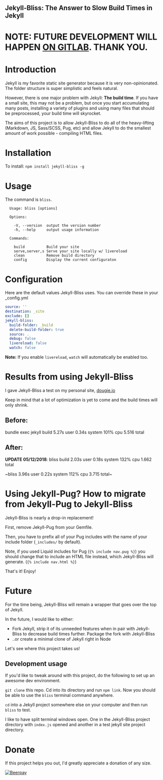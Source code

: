 Jekyll-Bliss: The Answer to Slow Build Times in Jekyll
---

# **NOTE: FUTURE DEVELOPMENT WILL HAPPEN [ON GITLAB](https://gitlab.com/dougbeney/Jekyll-Bliss). THANK YOU.**

# Introduction

Jekyll is my favorite static site generator because it is very non-opinionated. The folder structure is super simplistic and feels natural.

However, there is one major problem with Jekyll: **The build time**. If you have a small site, this may not be a problem, but once you start accumulating many posts, installing a variety of plugins and using many files that should be preprocessed, your build time will skyrocket.

The aims of this project is to allow Jekyll-Bliss to do all of the heavy-lifting (Markdown, JS, Sass/SCSS, Pug, etc) and allow Jekyll to do the smallest amount of work possible - compiling HTML files.

# Installation

To install: `npm install jekyll-bliss -g`

# Usage

The command is `bliss`.

```
  Usage: bliss [options]

  Options:

    -V, --version  output the version number
    -h, --help     output usage information

  Commands:

    build          Build your site
    serve,server,s Serve your site locally w/ livereload
    clean          Remove build directory
    config         Display the current configuraton
```

# Configuration

Here are the default values Jekyll-Bliss uses. You can override these in your _config.yml

```yml
source: ''
destination: _site
exclude: []
jekyll-bliss:
  build-folder: _build
  delete-build-folder: true
  source: .
  debug: false
  livereload: false
  watch: false
```

**Note:** If you enable `livereload`, `watch` will automatically be enabled too.

# Results from using Jekyll-Bliss

I gave Jekyll-Bliss a test on my personal site, [dougie.io](https://dougie.io)

Keep in mind that a lot of optimization is yet to come and the build times will only shrink.

## Before:
bundle exec jekyll build  5.27s user 0.34s system 101% cpu 5.516 total

## After:

**UPDATE 05/12/2018**: bliss build  2.03s user 0.18s system 132% cpu 1.662 total

~bliss  3.96s user 0.22s system 112% cpu 3.715 total~

# Using Jekyll-Pug? How to migrate from Jekyll-Pug to Jekyll-Bliss

Jekyll-Bliss is nearly a drop-in replacement!

First, remove Jekyll-Pug from your Gemfile.

Then, you have to prefix all of your Pug includes with the name of your include folder (`_includes/` by default).

Note, if you used Liquid includes for Pug (`{% include nav.pug %}`) you should change that to include an HTML file instead, which Jekyll-Bliss will generate. (`{% include nav.html %}`)

That's it! Enjoy!

# Future

For the time being, Jekyll-Bliss will remain a wrapper that goes over the top of Jekyll.

In the future, I would like to either:

- Fork Jekyll, strip it of its unneeded features when in pair with Jekyll-Bliss to decrease build times further. Package the fork with Jekyll-Bliss
- ..or create a minimal clone of Jekyll right in Node

Let's see where this project takes us!

## Development usage

If you'd like to tweak around with this project, do the following to set up an awesome dev environment.

`git clone` this repo. Cd into its directory and run `npm link`. Now you should be able to use the `bliss` terminal command anywhere.

`cd` into a Jekyll project somewhere else on your computer and then run `bliss` to test.

I like to have split terminal windows open. One in the Jekyll-Bliss project directory with `index.js` opened and another in a test jekyll site project directory.

# Donate

If this project helps you out, I'd greatly appreciate a donation of any size.

[![Beerpay](https://img.shields.io/beerpay/hashdog/scrapfy-chrome-extension.svg)](https://beerpay.io/DougBeney/Jekyll-Bliss)

